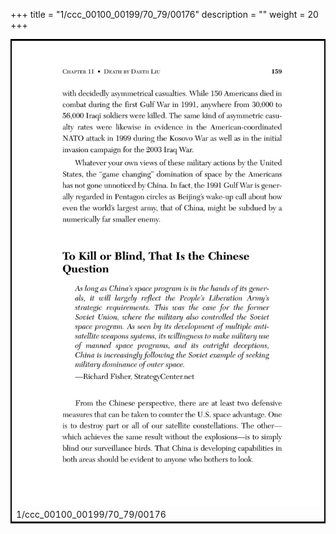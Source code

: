 +++
title = "1/ccc_00100_00199/70_79/00176"
description = ""
weight = 20
+++

<table style="border:2px solid black;max-width:800px;max-height:800px;" 
><tr><td>
<img class="center-fit-jpg"
src="/jpg_/out_jpg_dbc_176.jpg">
1/ccc_00100_00199/70_79/00176
</img></td></tr></table>
